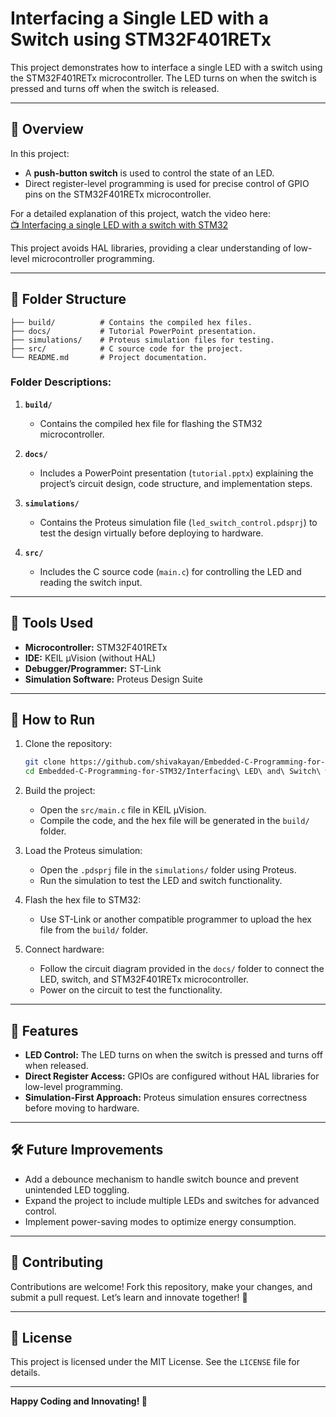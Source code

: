 # Interfacing a Single LED with a Switch using STM32F401RETx  

This project demonstrates how to interface a single LED with a switch using the STM32F401RETx microcontroller. The LED turns on when the switch is pressed and turns off when the switch is released.

---

## 🚀 **Overview**  

In this project:  
- A **push-button switch** is used to control the state of an LED.  
- Direct register-level programming is used for precise control of GPIO pins on the STM32F401RETx microcontroller.  

For a detailed explanation of this project, watch the video here:  
[📺 Interfacing a single LED with a switch with STM32](https://www.youtube.com/watch?v=rJmUXE5hnBU)  

This project avoids HAL libraries, providing a clear understanding of low-level microcontroller programming.

---

## 📂 **Folder Structure**  

```plaintext
├── build/          # Contains the compiled hex files.
├── docs/           # Tutorial PowerPoint presentation.
├── simulations/    # Proteus simulation files for testing.
├── src/            # C source code for the project.
└── README.md       # Project documentation.
```

### Folder Descriptions:  

1. **`build/`**  
   - Contains the compiled hex file for flashing the STM32 microcontroller.  

2. **`docs/`**  
   - Includes a PowerPoint presentation (`tutorial.pptx`) explaining the project’s circuit design, code structure, and implementation steps.  

3. **`simulations/`**  
   - Contains the Proteus simulation file (`led_switch_control.pdsprj`) to test the design virtually before deploying to hardware.  

4. **`src/`**  
   - Includes the C source code (`main.c`) for controlling the LED and reading the switch input.  

---

## 🔧 **Tools Used**  

- **Microcontroller:** STM32F401RETx  
- **IDE:** KEIL µVision (without HAL)  
- **Debugger/Programmer:** ST-Link  
- **Simulation Software:** Proteus Design Suite  

---

## 📑 **How to Run**  

1. Clone the repository:  
   ```bash
   git clone https://github.com/shivakayan/Embedded-C-Programming-for-STM32.git
   cd Embedded-C-Programming-for-STM32/Interfacing\ LED\ and\ Switch\ with\ STM32F401RETx

   ```  

2. Build the project:  
   - Open the `src/main.c` file in KEIL µVision.  
   - Compile the code, and the hex file will be generated in the `build/` folder.  

3. Load the Proteus simulation:  
   - Open the `.pdsprj` file in the `simulations/` folder using Proteus.  
   - Run the simulation to test the LED and switch functionality.  

4. Flash the hex file to STM32:  
   - Use ST-Link or another compatible programmer to upload the hex file from the `build/` folder.  

5. Connect hardware:  
   - Follow the circuit diagram provided in the `docs/` folder to connect the LED, switch, and STM32F401RETx microcontroller.  
   - Power on the circuit to test the functionality.  

---

## 📌 **Features**  

- **LED Control:** The LED turns on when the switch is pressed and turns off when released.  
- **Direct Register Access:** GPIOs are configured without HAL libraries for low-level programming.  
- **Simulation-First Approach:** Proteus simulation ensures correctness before moving to hardware.  

---

## 🛠️ **Future Improvements**  

- Add a debounce mechanism to handle switch bounce and prevent unintended LED toggling.  
- Expand the project to include multiple LEDs and switches for advanced control.  
- Implement power-saving modes to optimize energy consumption.  

---

## 🤝 **Contributing**  

Contributions are welcome! Fork this repository, make your changes, and submit a pull request. Let’s learn and innovate together! 🚀  

---

## 📜 **License**  

This project is licensed under the MIT License. See the `LICENSE` file for details.  

---

**Happy Coding and Innovating! 🚀**  
